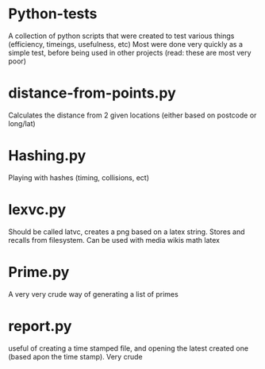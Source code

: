 Python-tests
============

A collection of python scripts that were created to test various things (efficiency, timeings, usefulness, etc) Most were done very quickly as a simple test, before being used in other projects (read: these are most very poor)

distance-from-points.py
============
Calculates the distance from 2 given locations (either based on postcode or long/lat)

Hashing.py
============
Playing with hashes (timing, collisions, ect)

lexvc.py
============
Should be called latvc, creates a png based on a latex string. Stores and recalls from filesystem. Can be used with media wikis math latex


Prime.py
============
A very very crude way of generating a list of primes


report.py
============
useful of creating a time stamped file, and opening the latest created one (based apon the time stamp). Very crude